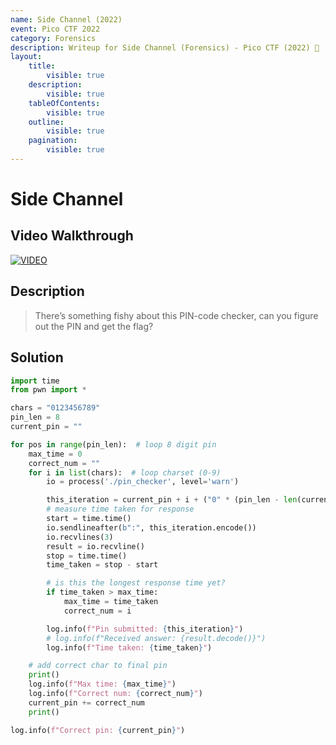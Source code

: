 ```yaml
---
name: Side Channel (2022)
event: Pico CTF 2022
category: Forensics
description: Writeup for Side Channel (Forensics) - Pico CTF (2022) 💜
layout:
    title:
        visible: true
    description:
        visible: true
    tableOfContents:
        visible: true
    outline:
        visible: true
    pagination:
        visible: true
---
```


# Side Channel

## Video Walkthrough

[![VIDEO](https://img.youtube.com/vi/V_Hm6P00IwU/0.jpg)](https://youtu.be/V_Hm6P00IwU?t=1344 "Pico CTF 2022: Side Channel")

## Description

> There’s something fishy about this PIN-code checker, can you figure out the PIN and get the flag?

## Solution

```py
import time
from pwn import *

chars = "0123456789"
pin_len = 8
current_pin = ""

for pos in range(pin_len):  # loop 8 digit pin
    max_time = 0
    correct_num = ""
    for i in list(chars):  # loop charset (0-9)
        io = process('./pin_checker', level='warn')

        this_iteration = current_pin + i + ("0" * (pin_len - len(current_pin) - 1))
        # measure time taken for response
        start = time.time()
        io.sendlineafter(b":", this_iteration.encode())
        io.recvlines(3)
        result = io.recvline()
        stop = time.time()
        time_taken = stop - start

        # is this the longest response time yet?
        if time_taken > max_time:
            max_time = time_taken
            correct_num = i

        log.info(f"Pin submitted: {this_iteration}")
        # log.info(f"Received answer: {result.decode()}")
        log.info(f"Time taken: {time_taken}")

    # add correct char to final pin
    print()
    log.info(f"Max time: {max_time}")
    log.info(f"Correct num: {correct_num}")
    current_pin += correct_num
    print()

log.info(f"Correct pin: {current_pin}")
```
